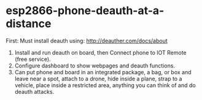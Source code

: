 # esp2866-phone-deauth-at-a-distance

First: Must install deauth using: http://deauther.com/docs/about

1) Install and run deauth on board, then Connect phone to IOT Remote (free service).
2) Configure dashboard to show webpages and deauth functions.
3) Can put phone and board in an integrated package, a bag, or box and leave near a spot, attach to a drone, hide inside a plane, strap to a vehicle, place inside a restricted area, anything you can think of and do deauth attacks.
